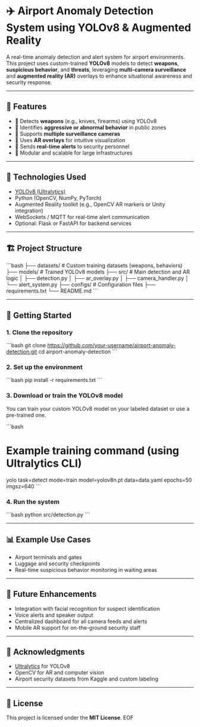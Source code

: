 # ✈️ Airport Anomaly Detection System using YOLOv8 & Augmented Reality

A real-time anomaly detection and alert system for airport environments. This project uses custom-trained **YOLOv8** models to detect **weapons**, **suspicious behavior**, and **threats**, leveraging **multi-camera surveillance** and **augmented reality (AR)** overlays to enhance situational awareness and security response.

---

## 📌 Features

- 🔪 Detects **weapons** (e.g., knives, firearms) using YOLOv8  
- 🚨 Identifies **aggressive or abnormal behavior** in public zones  
- 🎥 Supports **multiple surveillance cameras**  
- 🧠 Uses **AR overlays** for intuitive visualization  
- 📡 Sends **real-time alerts** to security personnel  
- 🧰 Modular and scalable for large infrastructures  

---

## 🧠 Technologies Used

- [YOLOv8 (Ultralytics)](https://github.com/ultralytics/ultralytics)  
- Python (OpenCV, NumPy, PyTorch)  
- Augmented Reality toolkit (e.g., OpenCV AR markers or Unity integration)  
- WebSockets / MQTT for real-time alert communication  
- Optional: Flask or FastAPI for backend services  

---

## 🏗️ Project Structure

\`\`\`bash
├── datasets/          # Custom training datasets (weapons, behaviors)
├── models/            # Trained YOLOv8 models
├── src/               # Main detection and AR logic
│   ├── detection.py
│   ├── ar_overlay.py
│   ├── camera_handler.py
│   └── alert_system.py
├── configs/           # Configuration files
├── requirements.txt
└── README.md
\`\`\`

---

## 🚀 Getting Started

### 1. Clone the repository

\`\`\`bash
git clone https://github.com/your-username/airport-anomaly-detection.git
cd airport-anomaly-detection
\`\`\`

### 2. Set up the environment

\`\`\`bash
pip install -r requirements.txt
\`\`\`

### 3. Download or train the YOLOv8 model

You can train your custom YOLOv8 model on your labeled dataset or use a pre-trained one.

\`\`\`bash
# Example training command (using Ultralytics CLI)
yolo task=detect mode=train model=yolov8n.pt data=data.yaml epochs=50 imgsz=640
\`\`\`

### 4. Run the system

\`\`\`bash
python src/detection.py
\`\`\`

---

## 📊 Example Use Cases

- Airport terminals and gates  
- Luggage and security checkpoints  
- Real-time suspicious behavior monitoring in waiting areas  

---

## 📎 Future Enhancements

- Integration with facial recognition for suspect identification  
- Voice alerts and speaker output  
- Centralized dashboard for all camera feeds and alerts  
- Mobile AR support for on-the-ground security staff  

---

## 🙏 Acknowledgments

- [Ultralytics](https://github.com/ultralytics/ultralytics) for YOLOv8  
- OpenCV for AR and computer vision  
- Airport security datasets from Kaggle and custom labeling  

---

## 📜 License

This project is licensed under the **MIT License**.
EOF

